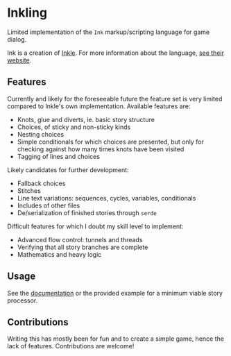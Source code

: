 # Inkling

Limited implementation of the `Ink` markup/scripting language for game dialog. 

Ink is a creation of [Inkle](https://www.inklestudios.com/). For more information about the language, [see their website](https://www.inklestudios.com/ink/).


## Features

Currently and likely for the foreseeable future the feature set is very limited compared to Inkle's own implementation. Available features are:

*   Knots, glue and diverts, ie. basic story structure
*   Choices, of sticky and non-sticky kinds
*   Nesting choices
*   Simple conditionals for which choices are presented, but only for checking against how many times knots have been visited
*   Tagging of lines and choices

Likely candidates for further development:

*   Fallback choices
*   Stitches
*   Line text variations: sequences, cycles, variables, conditionals
*   Includes of other files
*   De/serialization of finished stories through `serde`

Difficult features for which I doubt my skill level to implement:

*   Advanced flow control: tunnels and threads
*   Verifying that all story branches are complete
*   Mathematics and heavy logic


## Usage

See the [documentation](https://docs.rs/inkling/) or the provided example for a minimum viable story processor. 


## Contributions

Writing this has mostly been for fun and to create a simple game, hence the lack of features. Contributions are welcome!
